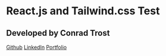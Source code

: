 # React.js and Tailwind.css Test

## Developed by Conrad Trost

[Github](https://github.com/retro1967)
[LinkedIn](https://linkedin.com/in/conradtrost)
[Portfolio](https://trost.dev)
